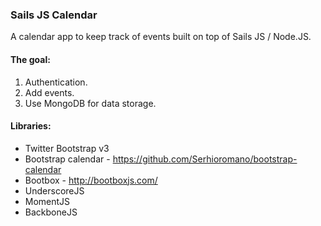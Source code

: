 ### Sails JS Calendar
A calendar app to keep track of events built on top of Sails JS / Node.JS. 

#### The goal:
1. Authentication.
2. Add events.
3. Use MongoDB for data storage.

#### Libraries:
- Twitter Bootstrap v3
- Bootstrap calendar - https://github.com/Serhioromano/bootstrap-calendar
- Bootbox - http://bootboxjs.com/
- UnderscoreJS
- MomentJS
- BackboneJS
